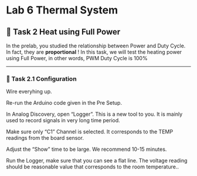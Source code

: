 # Lab 6 Thermal System

## :dart: Task 2 Heat using Full Power

In the prelab, you studied the relationship between Power and Duty Cycle. In fact, they are
**proportional** !
In this task, we will test the heating power using Full Power, in other words, PWM
Duty Cycle is 100%

----
### 📌 Task 2.1 Configuration

Wire everyhing up. 

Re-run the Arduino code given in the Pre Setup.

In Analog Discovery, open “Logger”. This is a new tool to you. It is mainly used to record
signals in very long time period.

Make sure only “C1” Channel is selected. It corresponds to the TEMP readings from the
board sensor.

Adjust the “Show” time to be large. We recommend 10-15 minutes.

Run the Logger, make sure that you can see a flat line. The voltage reading should be
reasonable value that corresponds to the room temperature..
